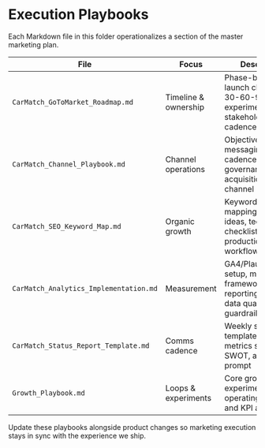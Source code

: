 # Execution Playbooks

Each Markdown file in this folder operationalizes a section of the master marketing plan.

| File | Focus | Description |
| ---- | ----- | ----------- |
| `CarMatch_GoToMarket_Roadmap.md` | Timeline & ownership | Phase-based launch checklist, 30-60-90 plan, experiment backlog, stakeholder cadence |
| `CarMatch_Channel_Playbook.md` | Channel operations | Objectives, messaging, cadence, KPIs, and governance per acquisition/retention channel |
| `CarMatch_SEO_Keyword_Map.md` | Organic growth | Keyword-to-page mapping, content ideas, technical SEO checklist, production workflow |
| `CarMatch_Analytics_Implementation.md` | Measurement | GA4/Plausible setup, metrics framework, reporting cadence, data quality guardrails |
| `CarMatch_Status_Report_Template.md` | Comms cadence | Weekly status template with metrics snapshot, SWOT, and RISE prompt |
| `Growth_Playbook.md` | Loops & experiments | Core growth loops, experiment pipeline, operating rituals, and KPI alerting |

Update these playbooks alongside product changes so marketing execution stays in sync with the experience we ship.
